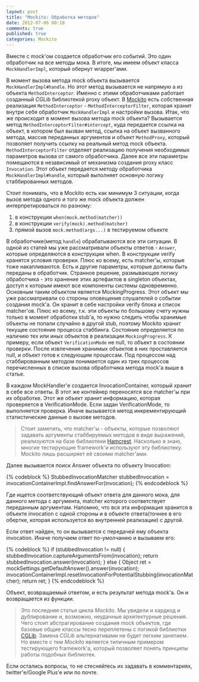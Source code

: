 ```yaml
---
layout: post
title: "Mockito: Обработка методов"
date: 2012-07-06 00:10
comments: true
published: true
categories: Mockito
---
```

<p>Вместе с mock'ом создается обработчик его событий. Это один обработчик на все методы мока. В итоге, мы имеем объект класса <code>MockHandlerImpl</code>, который обернут wrapper'ами.</p>

<!--more-->

<p>В момент вызова метода mock объекта вызывается <code>MockHandlerImpl#handle</code>. Но этот метод вызывается не напрямую а из объекта <code>MethodInterceptor</code>. Именно с этими обработчиками работает созданный <em>CGLib</em> библиотекой proxy объект. В <a href="https://code.google.com/p/mockito/" rel="nofollow">Mockito</a> есть собственная реализация <code>MethodInterceptor</code> - <code>MethodInterceptorFilter</code>, которая хранит внутри себя обработчик <code>MockHandlerImpl</code> и настройки вызова. Итак, что же происходит в момент вызова метода mock объекта? Вызывается метод <code>MethodInterceptorFilter#intercept</code>, куда передается ссылка на объект, в котором был вызван метод, ссылка на объект вызванного метода, массив переданных аргументов и объект <code>MethodProxy</code>, который позволяет получить ссылку на реальный метод mock объекта. <code>MethodInterceptorFilter</code> отделяет реализацию получения необходимых параметров вызова от самого обработчика. Далее все эти параметры помещаются в независимый от механизма создания proxy класс <code>Invocation</code>. Этот объект передается методу обработчика <code>MockHandlerImpl#handle</code>, который выполняет основную логику стаббированных методов.</p>

<p>Стоит понимать, что в Mockito есть как минимум 3 ситуации, когда вызов метода одного и того же mock объекта должен интерпретироваться по разному:</p>

<ol class="enum">
    <li>в конструкции <code>when(mock.method(matcher))</code></li>
    <li>в конструкции <code>verify(mock).method(matcher)</code></li>
    <li>прямой вызов <code>mock.method(args...)</code> в тестируемом объекте</li>
</ol>

<p>В обработчике(метод <code>handle</code>) обрабатываются все эти ситуации. В одной из статей мы уже рассматривали объекты ответов - <code>Answer</code>, которые определяются в конструкции when. В конструкции verify хранятся условия проверки. Плюс ко всему, есть matcher'ы, которые тоже накапливаются. Есть и другие параметры, которые должны быть переданы в обработчик. Странное решение, размывающее логику обработчика - это хранение этих артефактов в singleton объектах, доступ к которым имеют все компоненты системы одновременно. Основным таким объектом является MockingProgress. Этот объект мы уже рассматривали со стороны оповещения слушателей о событии создания mock'а. Он хранит в себе настройки verify блока и список matcher'ов. Плюс ко всему, т.к. эти объекты по большому счету нужны только в момент обработки stub'а, то нужно следить чтобы хранимые объекты не попали случайно в другой stub, поэтому Mockito хранит текущее состояние процесса стаббинга. Состояние определяется по наличию тех или иных объектов в реализации <code>MockingProgress</code>. К примеру, если объект <code>VerificationMode</code> не null, то объект в состоянии проверки. После извлечения хранимых объектов в них проставляется null, и объект готов к следующим процессам. Под процессом над стаббированным методом понимается один из трех процессов перечисленных в списке вызова обработчика метода mock'а выше в статье.</p>

<p>В каждом MockHandler'е создается InvocationContainer, который хранит в себе все ответы. В этот же контейнер переносятся все matcher'ы при их обработке. Этот же объект хранит информацию, которая проверяется в VerificationMode. Если задан VerificationMode, то выполняется проверка. Иначе вызывается метод инкрементирующий статистические данные о вызове методов.</p>

<blockquote>
    Стоит заметить, что matcher'ы - объекты, которые позволяют задавать аргументы стаббируемых методов в виде выражений, реализуются на базе библиотеки <a href="http://code.google.com/p/hamcrest" rel="nofollow">Hamcrest</a>. Насколько я знаю, многие тестирующие framework'и используют эту библиотеку. Mockito лишь расширяет её своими matcher'ами.
</blockquote>

<p>Далее вызывается поиск Answer объекта по объекту Invocation: </p>

{% codeblock %}
StubbedInvocationMatcher stubbedInvocation = invocationContainerImpl.findAnswerFor(invocation);
{% endcodeblock %}

<p>Где ищется соответствующий объект ответа для данного мока, для данного метода с аргумента, matcher которого соответствует переданным аргументам. Напомню, что вся эта информация хранится в объекте invocation с одной стороны и в объекте ответа(точнее в его обертке, которая используется во внутренней реализации) с другой.</p>

<p>Если ответ найден, то он вызывается с передачей ему объекта invocation. Иначе получаем ответ по-умолчанию и вызываем его:</p>

{% codeblock %}
if (stubbedInvocation != null) {
    stubbedInvocation.captureArgumentsFrom(invocation);
    return stubbedInvocation.answer(invocation);
} else {
    Object ret = mockSettings.getDefaultAnswer().answer(invocation);
    invocationContainerImpl.resetInvocationForPotentialStubbing(invocationMatcher);
    return ret;
}
{% endcodeblock %}

<p>Объект, возвращаемый ответом, и есть результат метода mock'а. Он и возвращается из функции.</p>

<blockquote>        
Это последняя статья цикла <em>Mockito</em>. Мы увидели и хардкод и дублирование и, возможно, неудачные архитектурные решения. Чего стоит абстрагирование создания mock объектов, где базовые общие классы тесно переплетены с логикой библиотки <a href="http://cglib.sourceforge.net/" rel="nofollow">CGLib</a>. Замена <em>CGLib</em> альтернативами не будет легким занятием. Но вместе с тем <em>Mockito</em> является типичным примером тестирующего framework'а, который позволяет понять принципы работы подобных библиотек.
</blockquote>

<p>Если остались вопросы, то не стесняйтесь их задавать в комментариях, twitter'e/Google Plus'e или по почте.</p>
